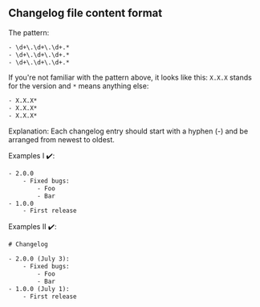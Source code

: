 ## Changelog file content format

The pattern:
```txt
- \d+\.\d+\.\d+.*
- \d+\.\d+\.\d+.*
- \d+\.\d+\.\d+.*
```

If you're not familiar with the pattern above, it looks like this: `X.X.X` stands for the version and `*` means anything else:
```txt
- X.X.X*
- X.X.X*
- X.X.X*
```

Explanation: Each changelog entry should start with a hyphen (-) and be arranged from newest to oldest.

Examples I ✔️:
```txt
- 2.0.0
    - Fixed bugs:
        - Foo
        - Bar
- 1.0.0
    - First release
```

Examples II ✔️:
```txt
# Changelog

- 2.0.0 (July 3):
    - Fixed bugs:
        - Foo
        - Bar
- 1.0.0 (July 1):
    - First release
```